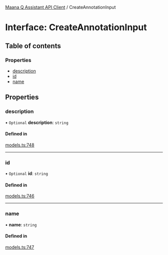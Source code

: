 [Maana Q Assistant API Client](../README.md) / CreateAnnotationInput

# Interface: CreateAnnotationInput

## Table of contents

### Properties

- [description](CreateAnnotationInput.md#description)
- [id](CreateAnnotationInput.md#id)
- [name](CreateAnnotationInput.md#name)

## Properties

### description

• `Optional` **description**: `string`

#### Defined in

[models.ts:748](https://github.com/maana-io/q-assistant-client/blob/develop/src/models.ts#L748)

___

### id

• `Optional` **id**: `string`

#### Defined in

[models.ts:746](https://github.com/maana-io/q-assistant-client/blob/develop/src/models.ts#L746)

___

### name

• **name**: `string`

#### Defined in

[models.ts:747](https://github.com/maana-io/q-assistant-client/blob/develop/src/models.ts#L747)
